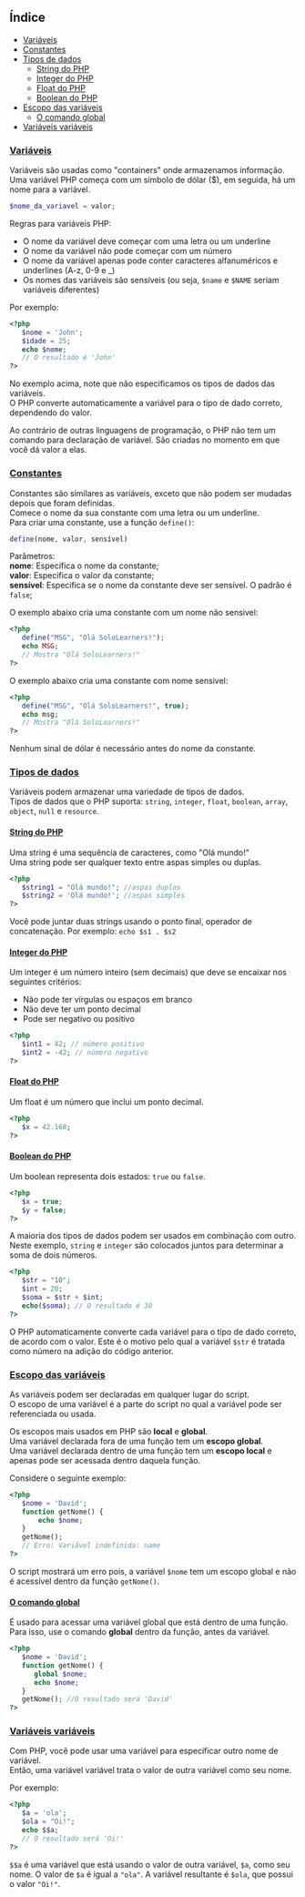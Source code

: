 ## Índice
- [Variáveis](#variáveis)
- [Constantes](#constantes)
- [Tipos de dados](#tipos-de-dados)
   - [String do PHP](#string-do-php)
   - [Integer do PHP](#integer-do-php)
   - [Float do PHP](#float-do-php)
   - [Boolean do PHP](#boolean-do-php)
- [Escopo das variáveis](#escopo-das-variáveis)
   - [O comando global](#o-comando-global)
- [Variáveis variáveis](#variáveis-variáveis)

### [Variáveis](#índice)
Variáveis são usadas como "containers" onde armazenamos informação.<br>
Uma variável PHP começa com um símbolo de dólar ($), em seguida, há um nome para a variável.

```php
$nome_da_variavel = valor;
```

Regras para variáveis PHP:
* O nome da variável deve começar com uma letra ou um underline
* O nome da variável não pode começar com um número
* O nome da variável apenas pode conter caracteres alfanuméricos e underlines (A-z, 0-9 e _)
* Os nomes das variáveis são sensíveis (ou seja, `$name` e `$NAME` seriam variáveis diferentes)

Por exemplo:

```php
<?php
   $nome = 'John';
   $idade = 25;
   echo $nome;
   // O resultado é 'John'
?>
```

No exemplo acima, note que não especificamos os tipos de dados das variáveis.<br>
O PHP converte automaticamente a variável para o tipo de dado correto, dependendo do valor.

Ao contrário de outras linguagens de programação, o PHP não tem um comando para declaração de variável. São criadas no momento em que você dá valor a elas.

### [Constantes](#índice)
Constantes são similares as variáveis, exceto que não podem ser mudadas depois que foram definidas.<br>
Comece o nome da sua constante com uma letra ou um underline.<br>
Para criar uma constante, use a função `define()`:

```php
define(nome, valor, sensível)
```

Parâmetros:<br>
__nome__: Especifica o nome da constante;<br>
__valor__: Especifica o valor da constante;<br>
__sensível__: Especifica se o nome da constante deve ser sensível. O padrão é `false`;

O exemplo abaixo cria uma constante com um nome não sensivel:

```php
<?php  
   define("MSG", "Olá SoloLearners!");  
   echo MSG;
   // Mostra "Olá SoloLearners!"  
?>
```

O exemplo abaixo cria uma constante com nome sensivel:

```php
<?php  
   define("MSG", "Olá SoloLearners!", true);  
   echo msg;
   // Mostra "Olá SoloLearners!"  
?>
```

Nenhum sinal de dólar é necessário antes do nome da constante.

### [Tipos de dados](#índice)
Variáveis podem armazenar uma variedade de tipos de dados.<br>
Tipos de dados que o PHP suporta: `string`, `integer`, `float`, `boolean`, `array`, `object`, `null` e `resource`.

#### [String do PHP](#índice)
Uma string é uma sequência de caracteres, como "Olá mundo!"<br>
Uma string pode ser qualquer texto entre aspas simples ou duplas.

```php
<?php
   $string1 = "Olá mundo!"; //aspas duplas
   $string2 = 'Olá mundo!'; //aspas simples
?>
```

Você pode juntar duas strings usando o ponto final, operador de concatenação. Por exemplo: `echo $s1 . $s2`

#### [Integer do PHP](#índice)
Um integer é um número inteiro (sem decimais) que deve se encaixar nos seguintes critérios:
* Não pode ter vírgulas ou espaços em branco
* Não deve ter um ponto decimal
* Pode ser negativo ou positivo

```php
<?php
   $int1 = 42; // número positivo
   $int2 = -42; // número negativo
?>
```

#### [Float do PHP](#índice)
Um float é um número que inclui um ponto decimal.

```php
<?php
   $x = 42.168;
?>
```

#### [Boolean do PHP](#índice)
Um boolean representa dois estados: `true` ou `false`.

```php
<?php
   $x = true;
   $y = false;
?>
```

A maioria dos tipos de dados podem ser usados em combinação com outro. Neste exemplo, `string` e `integer` são colocados juntos para determinar a soma de dois números.

```php
<?php
   $str = "10";
   $int = 20;
   $soma = $str + $int;
   echo($soma); // O resultado é 30
?>
```

O PHP automaticamente converte cada variável para o tipo de dado correto, de acordo com o valor. Este é o motivo pelo qual a variável `$str` é tratada como número na adição do código anterior.

### [Escopo das variáveis](#índice)
As variáveis podem ser declaradas em qualquer lugar do script.<br>
O escopo de uma variável é a parte do script no qual a variável pode ser referenciada ou usada.

Os escopos mais usados em PHP são __local__ e __global__.<br>
Uma variável declarada fora de uma função tem um __escopo global__.<br>
Uma variável declarada dentro de uma função tem um __escopo local__ e apenas pode ser acessada dentro daquela função.

Considere o seguinte exemplo:

```php
<?php
   $nome = 'David';
   function getNome() {
       echo $nome;
   }
   getNome();
   // Erro: Variável indefinida: name
?>
```

O script mostrará um erro pois, a variável `$nome` tem um escopo global e não é acessível dentro da função `getNome()`.

#### [O comando global](#índice)
É usado para acessar uma variável global que está dentro de uma
função.<br>
Para isso, use o comando __global__ dentro da função, antes da variável.

```php
<?php
   $nome = 'David';
   function getNome() {
      global $nome;
      echo $nome;
   }
   getNome(); //O resultado será 'David'
?>
```

### [Variáveis variáveis](#índice)
Com PHP, você pode usar uma variável para especificar outro nome de variável.<br>
Então, uma variável variável trata o valor de outra variável como seu nome.

Por exemplo:

```php
<?php
   $a = 'ola';
   $ola = "Oi!";
   echo $$a;
   // O resultado será 'Oi!'
?>
```

`$$a` é uma variável que está usando o valor de outra variável, `$a`, como seu nome. O valor de `$a` é igual a `"ola"`. A variável resultante é `$ola`, que possui o valor `"Oi!"`.
<!--stackedit_data:
eyJoaXN0b3J5IjpbLTE3OTQ2OTc4NzFdfQ==
-->